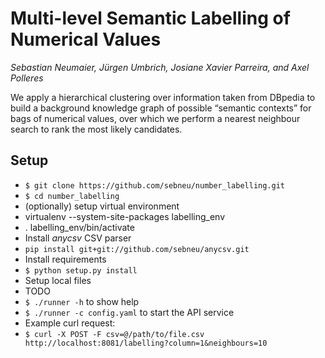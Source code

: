 # Multi-level Semantic Labelling of Numerical Values
*Sebastian Neumaier, Jürgen Umbrich, Josiane Xavier Parreira, and Axel Polleres*

We apply a hierarchical clustering over information taken from DBpedia to build a background knowledge graph of possible “semantic contexts” for bags of numerical values, over which we perform a nearest neighbour search to rank the most likely candidates.

## Setup
* `$ git clone https://github.com/sebneu/number_labelling.git`
* `$ cd number_labelling`
* (optionally) setup virtual environment
* virtualenv --system-site-packages labelling_env
* . labelling_env/bin/activate
* Install *anycsv* CSV parser
* `pip install git+git://github.com/sebneu/anycsv.git`
* Install requirements 
* `$ python setup.py install`
* Setup local files
* TODO
* `$ ./runner -h`  to show help
* `$ ./runner -c config.yaml`  to start the API service
* Example curl request:
* `$ curl -X POST -F csv=@/path/to/file.csv http://localhost:8081/labelling?column=1&neighbours=10`
